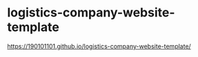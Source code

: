 # logistics-company-website-template
https://190101101.github.io/logistics-company-website-template/
